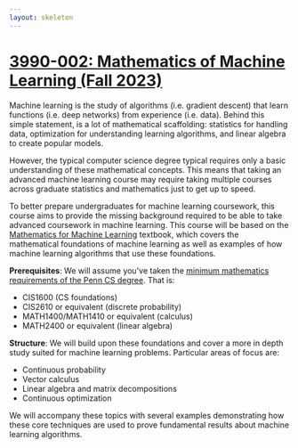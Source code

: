 ```yaml
---
layout: skeleton
---
```

[site]: https://www.cis.upenn.edu/~exwong/moml/

# [3990-002: Mathematics of Machine Learning (Fall 2023)][site]

Machine learning is the study of algorithms (i.e. gradient descent) that learn functions (i.e. deep networks) from experience (i.e. data). 
Behind this simple statement, is a lot of mathematical scaffolding: statistics for handling data, optimization for understanding learning algorithms, and linear algebra to create popular models. 

However, the typical computer science degree typical requires only a basic understanding of these mathematical concepts. This means that taking an advanced machine learning course may require taking multiple courses across graduate statistics and mathematics just to get up to speed.  

To better prepare undergraduates for machine learning coursework, this course aims to provide the missing background required to be able to take advanced coursework in machine learning. This course will be based on the [Mathematics for Machine Learning](https://mml-book.github.io/) textbook, which covers the mathematical foundations of machine learning as well as examples of how machine learning algorithms that use these foundations. 

**Prerequisites**: We will assume you've taken the [minimum mathematics requirements of the Penn CS degree](https://catalog.upenn.edu/undergraduate/programs/computer-science-bse/). That is: 
+ CIS1600 (CS foundations)
+ CIS2610 or equivalent (discrete probability)
+ MATH1400/MATH1410 or equivalent (calculus)
+ MATH2400 or equivalent (linear algebra)

**Structure**: We will build upon these foundations and cover a more in depth study suited for machine learning problems. Particular areas of focus are: 

+ Continuous probability
+ Vector calculus
+ Linear algebra and matrix decompositions
+ Continuous optimization

We will accompany these topics with several examples demonstrating how these core techniques are used to prove fundamental results about machine learning algorithms. 
